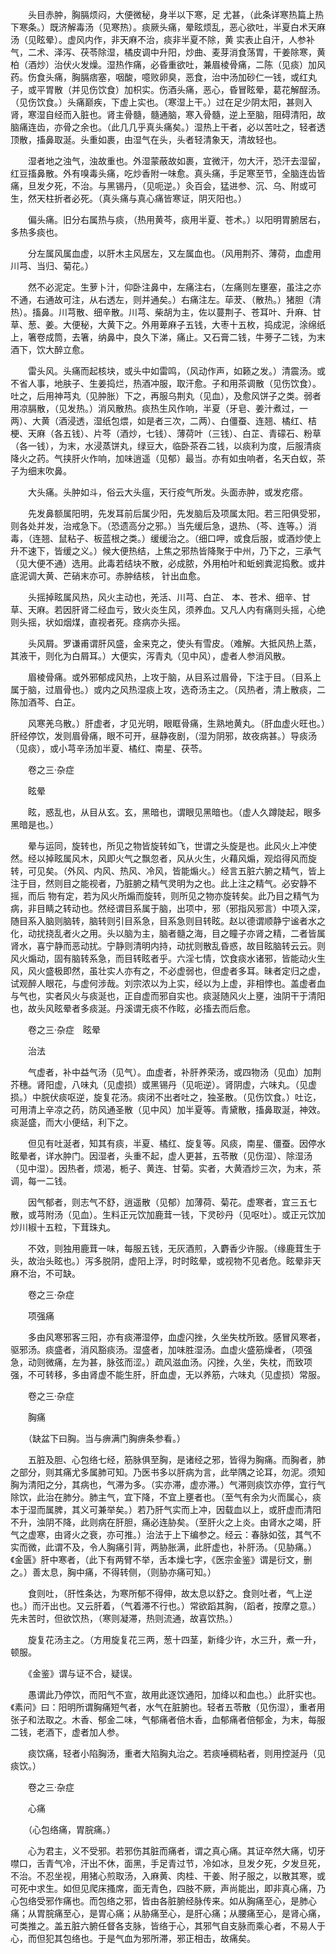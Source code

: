 <!-- { "loadSidebar": true } -->
　　头目赤肿，胸膈烦闷，大便微秘，身半以下寒，足 尤甚，（此条详寒热篇上热下寒条。）既济解毒汤（见寒热）。痰厥头痛，晕眩烦乱，恶心欲吐，半夏白术天麻汤（见眩晕）。虚风内作，非天麻不治，痰非半夏不除，黄 实表止自汗，人参补气，二术、泽泻、茯苓除湿，橘皮调中升阳，炒曲、麦芽消食荡胃，干姜除寒，黄柏（酒炒）治伏火发燥。湿热作痛，必昏重欲吐，兼眉棱骨痛，二陈（见痰）加风药。伤食头痛，胸膈痞塞，咽酸，噫败卵臭，恶食，治中汤加砂仁一钱，或红丸子，或平胃散（并见伤饮食）加枳实。伤酒头痛，恶心，昏冒眩晕，葛花解酲汤。（见伤饮食。）头痛巅疾，下虚上实也。（寒湿上干。）过在足少阴太阳，甚则入肾，寒湿自经而入脏也。肾主骨髓，髓通脑，寒入骨髓，逆上至脑，阻碍清阳，故脑痛连齿，亦骨之余也。（此几几乎真头痛矣。）湿热上干者，必以苦吐之，轻者透顶散，搐鼻取涎。头重如裹，由湿气在头，头者轻清象天，清故轻也。

　　湿者地之浊气，浊故重也。外湿蒙蔽故如裹，宜微汗，勿大汗，恐汗去湿留，红豆搐鼻散。外有嗅毒头痛，吃炒香附一味愈。真头痛，手足寒至节，全脑连齿皆痛，旦发夕死，不治。与黑锡丹，（见呃逆。）灸百会，猛进参、沉、乌、附或可生，然天柱折者必死。（真头痛与真心痛皆寒证，阴灭阳也。）

　　偏头痛。旧分右属热与痰，（热用黄芩，痰用半夏、苍术。）以阳明胃腑居右，多热多痰也。

　　分左属风属血虚，以肝木主风居左，又左属血也。（风用荆芥、薄荷，血虚用川芎、当归、菊花。）

　　然不必泥定。生萝卜汁，仰卧注鼻中，左痛注右，（左痛则左壅塞，虽注之亦不通，右通故可注，从右透左，则并通矣。）右痛注左。荜茇、（散热。）猪胆（清热）。搐鼻。川芎散、细辛散。川芎、柴胡为主，佐以蔓荆子、苍耳叶、升麻、甘草、葱、姜。大便秘，大黄下之。外用萆麻子五钱，大枣十五枚，捣成泥，涂绵纸上，箸卷成筒，去箸，纳鼻中，良久下涕，痛止。又石膏二钱，牛蒡子二钱，为末酒下，饮大醉立愈。

　　雷头风。头痛而起核块，或头中如雷鸣，（风动作声，如籁之发。）清震汤。或不省人事，地肤子、生姜捣烂，热酒冲服，取汗愈。子和用茶调散（见伤饮食）。吐之，后用神芎丸（见肿胀）下之，再服乌荆丸（见血），及愈风饼子之类。弱者用凉膈散，（见发热。）消风散热。痰热生风作响，半夏（牙皂、姜汁煮过，一两）、大黄（酒浸透，湿纸包煨，如是者三次，二两）、白僵蚕、连翘、橘红、桔梗、天麻（各五钱）、片芩（酒炒，七钱）、薄荷叶（三钱）、白芷、青礞石、粉草（各一钱），为末，水浸蒸饼丸，绿豆大，临卧茶吞二钱，以痰利为度，后服清痰降火之药。气挟肝火作响，加味逍遥（见郁）最当。亦有如虫响者，名天白蚁，茶子为细末吹鼻。

　　大头痛。头肿如斗，俗云大头瘟，天行疫气所发。头面赤肿，或发疙瘩。

　　先发鼻额属阳明，先发耳前后属少阳，先发脑后及项属太阳。若三阳俱受邪，则各处并发，治戒急下。（恐遗高分之邪。）当先缓后急，退热、（芩、连等。）消毒，（连翘、鼠粘子、板蓝根之类。）缓缓治之。（细口呷，或食后服，或酒炒使上升不速下，皆缓之义。）候大便热结，上焦之邪热皆降聚于中州，乃下之，三承气（见大便不通）选用。此毒若结块不散，必成脓，外用柏叶和蚯蚓粪泥捣敷。或井底泥调大黄、芒硝末亦可。赤肿结核， 针出血愈。

　　头摇掉眩属风热，风火主动也，羌活、川芎、白芷、 本、苍术、细辛、甘草、天麻。若因肝肾二经血亏，致火炎生风，须养血。又凡人内有痛则头摇，心绝则头摇，状如烟煤，直视者死。痉病亦头摇。

　　头风屑。罗谦甫谓肝风盛，金来克之，使头有雪皮。（难解。大抵风热上蒸，其液干，则化为白屑耳。）大便实，泻青丸（见中风），虚者人参消风散。

　　眉棱骨痛。或外邪郁成风热，上攻于脑，从目系过眉骨，下注于目。（目系上属于脑，过眉骨也。）或内之风热湿痰上攻，选奇汤主之。（风热者，清上散痰，二陈加酒芩、白芷。

　　风寒羌乌散。）肝虚者，才见光明，眼眶骨痛，生熟地黄丸。（肝血虚火旺也。）肝经停饮，发则眉骨痛，眼不可开，昼静夜剧，（湿为阴邪，故夜病甚。）导痰汤（见痰），或小芎辛汤加半夏、橘红、南星、茯苓。

　　卷之三·杂症

　　眩晕

　　眩，惑乱也，从目从玄。玄，黑暗也，谓眼见黑暗也。（虚人久蹲陡起，眼多黑暗是也。）

　　晕与运同，旋转也，所见之物皆旋转如飞，世谓之头旋是也。此风火上冲使然。经以掉眩属风木，风即火气之飘忽者，风从火生，火藉风煽，观焰得风而旋转，可见矣。（外风、内风、热风、冷风，皆能煽火。）经言五脏六腑之精气，皆上注于目，然则目之能视者，乃脏腑之精气灵明为之也。此上注之精气。必安静不摇，而后 物有定，若为风火所煽而旋转，则所见之物亦旋转矣。此乃目之精气为病，非目睛之转动也。然经谓目系属于脑，出项中，邪（邪指风邪言）中项入深，随目系入脑则脑转，脑转则引目系急，目系急则目转眩。赵以德谓顺静宁谧者水之化，动扰挠乱者火之用。头以脑为主，脑者髓之海，目之瞳子亦肾之精，二者皆属肾水，喜宁静而恶动扰。宁静则清明内持，动扰则散乱昏惑，故目眩脑转云云。则风火煽动，固有脑转系急，而目转眩者乎。六淫七情，饮食痰水诸邪，皆能动火生风，风火盛极即然，虽壮实人亦有之，不必虚弱也，但虚者多耳。昧者定归之虚，试观醉人眼花，与虚何涉哉。刘宗浓以为上实，经以为上虚，非相悖也。盖虚者血与气也，实者风火与痰涎也，正自虚而邪自实也。痰涎随风火上壅，浊阴干于清阳也，故头风眩晕者多痰涎。丹溪谓无痰不作眩，必搐去而后愈。

　　卷之三·杂症　眩晕

　　治法

　　气虚者，补中益气汤（见气）。血虚者，补肝养荣汤，或四物汤（见血）加荆芥穗。肾阳虚，八味丸（见虚损）或黑锡丹（见呃逆）。肾阴虚，六味丸。（见虚损。）中脘伏痰呕逆，旋复花汤。痰闭不出者吐之，独圣散。（见伤饮食。）吐讫，可用清上辛凉之药，防风通圣散（见中风）加半夏等。青黛散，搐鼻取涎，神效。痰涎盛，而大小便结，利下之。

　　但见有吐涎者，知其有痰，半夏、橘红、旋复等。风痰，南星、僵蚕。因停水眩晕者，详水肿门。因湿者，头重不起，虚人更甚，五苓散（见伤湿）、除湿汤（见中湿）。因热者，烦渴，栀子、黄连、甘菊。实者，大黄酒炒三次，为末，茶调，每一二钱。

　　因气郁者，则志气不舒，逍遥散（见郁）加薄荷、菊花。虚寒者，宜三五七散，或芎附汤（见血）。生料正元饮加鹿茸一钱，下灵砂丹（见呕吐）。或正元饮加炒川椒十五粒，下茸珠丸。

　　不效，则独用鹿茸一味，每服五钱，无灰酒煎，入麝香少许服。（缘鹿茸生于头，故治头眩也。）泻多脱阴，虚阳上浮，时时眩晕，或视物不见者危。眩晕非天麻不治，不可缺。

　　卷之三·杂症

　　项强痛

　　多由风寒邪客三阳，亦有痰滞湿停，血虚闪挫，久坐失枕所致。感冒风寒者，驱邪汤。痰盛者，消风豁痰汤。湿盛者，加味胜湿汤。血虚火盛筋燥者，（项强急，动则微痛，左为甚，脉弦而涩。）疏风滋血汤。闪挫，久坐，失枕，而致项强，不可转移，多由肾虚不能生肝，肝血虚，无以养筋，六味丸（见虚损）常服。

　　卷之三·杂症

　　胸痛

　　（缺盆下曰胸。当与痹满门胸痹条参看。）

　　五脏及胆、心包络七经，筋脉俱至胸，是诸经之邪，皆得为胸痛。而胸者，肺之部分，则其痛尤多属肺可知。乃医书多以肝病为言，此举隅之论耳，勿泥。须知胸为清阳之分，其病也，气滞为多。（实亦滞，虚亦滞。）气滞则痰饮亦停，宜行气除饮，此治在肺分。肺主气，宜下降，不宜上壅者也。（至气有余为火而属心，痰本于湿而属脾，其义可兼举矣。）若乃肝气实而上冲，因载血以上，或肝虚而清阳不升，浊阴不降，此则病在肝胆，痛必连胁矣。（至肝火之上炎。由肾水之竭，肝气之虚寒，由肾火之衰，亦可推。）治法于上下编参之。经云：春脉如弦，其气不实而微，此谓不及，令人胸痛引背，两胁胀满，此肝虚也，补肝汤。（见胁痛。）《金匮》肝中寒者，（此下有两臂不举，舌本燥七字，《医宗金鉴》谓是衍文，删之。）善太息，胸中痛，不得转侧，（则胁亦痛可知。）

　　食则吐，（肝性条达，为寒所郁不得伸，故太息以舒之。食则吐者，气上逆也。）而汗出也。又云肝着，（气着滞不行也。）常欲蹈其胸，（蹈者，按摩之意。）先未苦时，但欲饮热，（寒则凝滞，热则流通，故喜饮热。）

　　旋复花汤主之。（方用旋复花三两，葱十四茎，新绛少许，水三升，煮一升，顿服。

　　《金鉴》谓与证不合，疑误。

　　愚谓此乃停饮，而阳气不宣，故用此逐饮通阳，加绛以和血也。）此肝实也。《素问》曰：阳明所谓胸痛短气者，水气在脏腑也。轻者五苓散（见伤湿），重者用张子和法取之。木香、郁金二味，气郁痛者倍木香，血郁痛者倍郁金，为末，每服二钱，老酒下，虚者加人参。

　　痰饮痛，轻者小陷胸汤，重者大陷胸丸治之。若痰唾稠粘者，则用控涎丹（见痰饮。）

　　卷之三·杂症

　　心痛

　　（心包络痛，胃脘痛。）

　　心为君主，义不受邪。若邪伤其脏而痛者，谓之真心痛。其证卒然大痛，切牙噤口，舌青气冷，汗出不休，面黑，手足青过节，冷如冰，旦发夕死，夕发旦死，不治。不忍坐视，用猪心煎取汤，入麻黄、肉桂、干姜、附子服之，以散其寒，或可死中求生。如但见爬床搔席，面无青色，四肢不厥，声尚能出，即非真心痛，乃心包络受邪作痛也。而包络之邪，皆由各脏腑经脉传来。如从胸痛至心，是肺心痛；从胃脘痛至心，是胃心痛；从胁痛至心，是肝心痛；从腰痛至心，是肾心痛，可类推之。盖五脏六腑任督各支脉，皆络于心，其邪气自支脉而乘心者，不易人于心，而但犯其包络也。于是气血为邪所滞，邪正相击，故痛矣。

